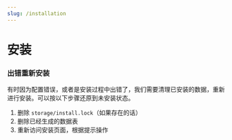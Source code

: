 ```yaml
---
slug: /installation
---
```


# 安装

### 出错重新安装

有时因为配置错误，或者是安装过程中出错了，我们需要清理已安装的数据，重新进行安装。可以按以下步骤还原到未安装状态。

1. 删除 `storage/install.lock`（如果存在的话）
2. 删除已经生成的数据表
3. 重新访问安装页面，根据提示操作
